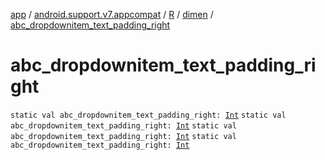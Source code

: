 [app](../../../index.md) / [android.support.v7.appcompat](../../index.md) / [R](../index.md) / [dimen](index.md) / [abc_dropdownitem_text_padding_right](.)

# abc_dropdownitem_text_padding_right

`static val abc_dropdownitem_text_padding_right: `[`Int`](https://kotlinlang.org/api/latest/jvm/stdlib/kotlin/-int/index.html)
`static val abc_dropdownitem_text_padding_right: `[`Int`](https://kotlinlang.org/api/latest/jvm/stdlib/kotlin/-int/index.html)
`static val abc_dropdownitem_text_padding_right: `[`Int`](https://kotlinlang.org/api/latest/jvm/stdlib/kotlin/-int/index.html)
`static val abc_dropdownitem_text_padding_right: `[`Int`](https://kotlinlang.org/api/latest/jvm/stdlib/kotlin/-int/index.html)